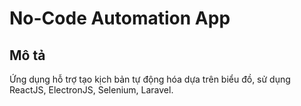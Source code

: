 # No-Code Automation App

## Mô tả
Ứng dụng hỗ trợ tạo kịch bản tự động hóa dựa trên biểu đồ, sử dụng ReactJS, ElectronJS, Selenium, Laravel.
